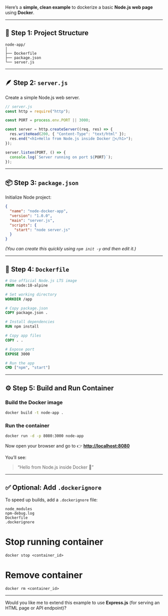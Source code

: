 Here’s a **simple, clean example** to dockerize a basic **Node.js web page** using **Docker**.

---

## 🧩 Step 1: Project Structure

```
node-app/
│
├── Dockerfile
├── package.json
└── server.js
```

---

## 🪶 Step 2: `server.js`

Create a simple Node.js web server.

```js
// server.js
const http = require("http");

const PORT = process.env.PORT || 3000;

const server = http.createServer((req, res) => {
  res.writeHead(200, { "Content-Type": "text/html" });
  res.end("<h1>Hello from Node.js inside Docker 🐳</h1>");
});

server.listen(PORT, () => {
  console.log(`Server running on port ${PORT}`);
});
```

---

## 📦 Step 3: `package.json`

Initialize Node project:

```json
{
  "name": "node-docker-app",
  "version": "1.0.0",
  "main": "server.js",
  "scripts": {
    "start": "node server.js"
  }
}
```

*(You can create this quickly using `npm init -y` and then edit it.)*

---

## 🧱 Step 4: `Dockerfile`

```dockerfile
# Use official Node.js LTS image
FROM node:18-alpine

# Set working directory
WORKDIR /app

# Copy package.json
COPY package.json .

# Install dependencies
RUN npm install

# Copy app files
COPY . .

# Expose port
EXPOSE 3000

# Run the app
CMD ["npm", "start"]
```

---

## ⚙️ Step 5: Build and Run Container

### Build the Docker image

```bash
docker build -t node-app .
```

### Run the container

```bash
docker run -d -p 8080:3000 node-app
```

Now open your browser and go to 👉
**[http://localhost:8080](http://localhost:8080)**

You’ll see:

> “Hello from Node.js inside Docker 🐳”

---

## ✅ Optional: Add `.dockerignore`

To speed up builds, add a `.dockerignore` file:

```
node_modules
npm-debug.log
Dockerfile
.dockerignore
```

# Stop running container
```
docker stop <container_id>
```

# Remove container
```
docker rm <container_id>
```
---

Would you like me to extend this example to use **Express.js** (for serving an HTML page or API endpoint)?
